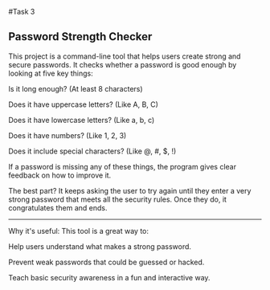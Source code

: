 #Task 3

Password Strength Checker 
----------------------------------------------------------------------------------

This project is a command-line tool that helps users create strong and secure passwords. It checks whether a password is good enough by looking at five key things:

Is it long enough? (At least 8 characters)

Does it have uppercase letters? (Like A, B, C)

Does it have lowercase letters? (Like a, b, c)

Does it have numbers? (Like 1, 2, 3)

Does it include special characters? (Like @, #, $, !)

If a password is missing any of these things, the program gives clear feedback on how to improve it.

The best part? It keeps asking the user to try again until they enter a very strong password that meets all the security rules. Once they do, it congratulates them and ends.

----------------------------------------------------------------------------------

 Why it's useful:
This tool is a great way to:

Help users understand what makes a strong password.

Prevent weak passwords that could be guessed or hacked.

Teach basic security awareness in a fun and interactive way.
